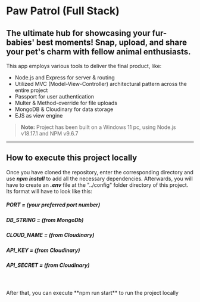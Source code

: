 # Paw Patrol (Full Stack)


## The ultimate hub for showcasing your fur-babies' best moments! Snap, upload, and share your pet's charm with fellow animal enthusiasts.

  
This app employs various tools to deliver the final product, like:

- Node.js and Express for server & routing
- Utilized MVC (Model-View-Controller) architectural pattern across the entire project
- Passport for user authentication
- Multer & Method-override for file uploads
- MongoDB & Cloudinary for data storage
- EJS as view engine

>  **Note:** Project has been built on a Windows 11 pc, using Node.js v18.17.1 and NPM v9.6.7
---


## How to execute this project locally

Once you have cloned the repository, enter the corresponding directory and use  _**npm install**_  to add all the necessary dependencies. Afterwards, you will have to create an  _**.env**_  file at the "../config" folder directory of this project. Its format will have to look like this:

##### PORT = (your preferred port number)
##### DB_STRING = (from MongoDb)
##### CLOUD_NAME = (from Cloudinary)
##### API_KEY = (from Cloudinary)
##### API_SECRET = (from Cloudinary)


<br/>
<br/>
After that, you can execute **npm run start** to run the project locally
